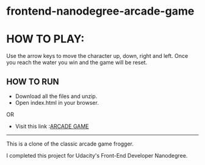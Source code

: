 frontend-nanodegree-arcade-game
===============================


# HOW TO PLAY:

Use the arrow keys to move the character up, down, right and left. Once you reach the water you win and the game will be reset.

## HOW TO RUN

* Download all the files and unzip.
* Open index.html in your browser.

OR

* Visit this link :<a href="#">ARCADE GAME</a>

-------------------------------------------------------

This is a clone of the classic arcade game frogger.

I completed this project for Udacity's Front-End Developer Nanodegree.
